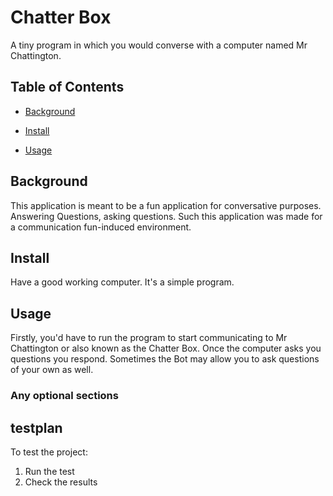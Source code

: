 
# Chatter Box 

A tiny program in which you would converse with a computer named Mr Chattington.

## Table of Contents

- [Background](#background)

- [Install](#install)

- [Usage](#usage)

## Background

This application is meant to be a fun application for conversative purposes. Answering Questions, asking questions. Such this application was made for a communication fun-induced environment.

## Install

Have a good working computer. It's a simple program.

## Usage

Firstly, you'd have to run the program to start communicating to Mr Chattington or also known as the Chatter Box. Once the computer asks you questions you respond. Sometimes the Bot may allow you to ask questions of your own as well.

### Any optional sections

## testplan
To test the project:

1. Run the test
2. Check the results
